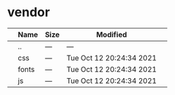 vendor
======

<table><thead><tr class="header"><th></th><th>Name</th><th>Size</th><th>Modified</th><th></th></tr></thead><tbody><tr class="odd"><td></td><td><span class="goup">..</span></td><td>—</td><td>—</td><td></td></tr><tr class="even"><td></td><td><span class="name">css</span></td><td>—</td><td>Tue Oct 12 20:24:34 2021</td><td></td></tr><tr class="odd"><td></td><td><span class="name">fonts</span></td><td>—</td><td>Tue Oct 12 20:24:34 2021</td><td></td></tr><tr class="even"><td></td><td><span class="name">js</span></td><td>—</td><td>Tue Oct 12 20:24:34 2021</td><td></td></tr></tbody></table>
